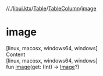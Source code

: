//[.](../../../index.md)/[libui.ktx](../../index.md)/[Table](../index.md)/[TableColumn](index.md)/[image](image.md)



# image  
[linux, macosx, windows64, windows]  
Content  
[linux, macosx, windows64, windows]  
fun [image](image.md)(get: (Int) -> [Image](../../../libui.ktx.draw/-image/index.md)?)  



